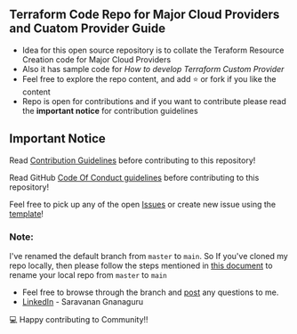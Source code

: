 ## Terraform Code Repo for Major Cloud Providers and Cuatom Provider Guide

- Idea for this open source repository is to collate the Teraform Resource Creation code for Major Cloud Providers
- Also it has sample code for *How to develop Terraform Custom Provider*
- Feel free to explore the repo content, and add :star: or fork if you like the content
- Repo is open for contributions and if you want to contribute please read the **important notice** for contribution guidelines

## Important Notice
Read [Contribution Guidelines](./CODE_OF_CONDUCT.md) before contributing to this repository!

Read GitHub [Code Of Conduct guidelines](./CONTRIBUTING.md) before contributing to this repository!

Feel free to pick up any of the open [Issues](https://github.com/chefgs/terraform_repo/issues) or create new issue using the [template](https://github.com/chefgs/terraform_repo/issues/new/choose)!

### Note: 
I've renamed the default branch from `master` to `main`. So If you've cloned my repo locally, then please follow the steps mentioned in [this document](https://dev.to/chefgs/git-101-rename-default-branch-from-master-to-main-5bf4#steps-to-rename-the-other-users-local-repo) to rename your local repo from `master` to `main`

- Feel free to browse through the branch and [post](mailto:g.gsaravanan@gmail.com) any questions to me.
- [LinkedIn](https://www.linkedin.com/in/saravanan-gnanaguru-1941a919/) - Saravanan Gnanaguru

:computer: Happy contributing to Community!!
